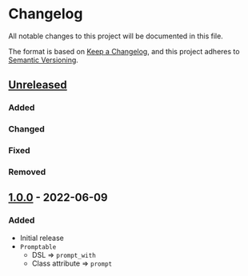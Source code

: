 # Changelog
All notable changes to this project will be documented in this file.

The format is based on [Keep a Changelog](https://keepachangelog.com/en/1.0.0/),
and this project adheres to [Semantic Versioning](https://semver.org/spec/v2.0.0.html).

## [Unreleased]
### Added

### Changed

### Fixed

### Removed

## [1.0.0] - 2022-06-09
### Added
- Initial release
- `Promptable`
  - DSL => `prompt_with`
  - Class attribute => `prompt`

[Unreleased]: https://github.com/pboling/service_actor-promptable/compare/v1.0.0...HEAD
[1.0.0]: https://github.com/pboling/service_actor-promptable/compare/...v1.0.0
